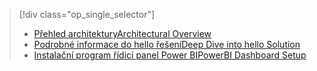 > [!div class="op_single_selector"]
> * [<span data-ttu-id="98841-101">Přehled architektury</span><span class="sxs-lookup"><span data-stu-id="98841-101">Architectural Overview</span></span>](../articles/machine-learning/cortana-analytics-playbook-vehicle-telemetry.md)
> * [<span data-ttu-id="98841-102">Podrobné informace do hello řešení</span><span class="sxs-lookup"><span data-stu-id="98841-102">Deep Dive into hello Solution</span></span>](../articles/machine-learning/cortana-analytics-playbook-vehicle-telemetry-deep-dive.md)
> * [<span data-ttu-id="98841-103">Instalační program řídicí panel Power BI</span><span class="sxs-lookup"><span data-stu-id="98841-103">PowerBI Dashboard Setup</span></span>](../articles/machine-learning/cortana-analytics-playbook-vehicle-telemetry-powerbi.md)
> 
> 

